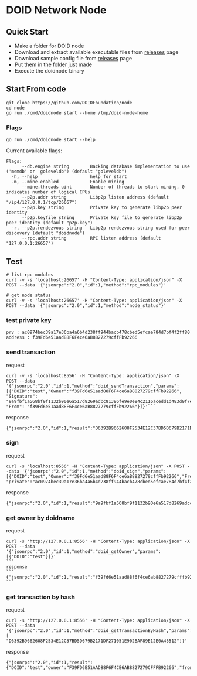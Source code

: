 # DOID Network Node

## Quick Start

- Make a folder for DOID node
- Download and extract available executable files from [releases](https://github.com/DOIDFoundation/node/releases) page
- Download sample config file from [releases](https://github.com/DOIDFoundation/node/releases) page
- Put them in the folder just made
- Execute the doidnode binary

## Start From code

```
git clone https://github.com/DOIDFoundation/node
cd node
go run ./cmd/doidnode start --home /tmp/doid-node-home
```

### Flags

```
go run ./cmd/doidnode start --help
```

Current available flags:

```
Flags:
      --db.engine string        Backing database implementation to use ('memdb' or 'goleveldb') (default "goleveldb")
  -h, --help                    help for start
  -m, --mine.enabled            Enable mining
      --mine.threads uint       Number of threads to start mining, 0 indicates number of logical CPUs
      --p2p.addr string         Libp2p listen address (default "/ip4/127.0.0.1/tcp/26667")
      --p2p.key string          Private key to generate libp2p peer identity
      --p2p.keyfile string      Private key file to generate libp2p peer identity (default "p2p.key")
  -r, --p2p.rendezvous string   Libp2p rendezvous string used for peer discovery (default "doidnode")
      --rpc.addr string         RPC listen address (default "127.0.0.1:26657")
```

## Test

```
# list rpc modules
curl -v -s 'localhost:26657' -H "Content-Type: application/json" -X POST --data '{"jsonrpc":"2.0","id":1,"method":"rpc_modules"}'

# get node status
curl -v -s 'localhost:26657' -H "Content-Type: application/json" -X POST --data '{"jsonrpc":"2.0","id":1,"method":"node_status"}'
```

### test private key

```
prv : ac0974bec39a17e36ba4a6b4d238ff944bacb478cbed5efcae784d7bf4f2ff80
address : f39Fd6e51aad88F6F4ce6aB8827279cffFb92266
```

### send transaction

request

````
curl -v -s 'localhost:8556' -H "Content-Type: application/json" -X POST --data '{"jsonrpc":"2.0","id":1,"method":"doid_sendTransaction","params":[{"DOID":"test","Owner":"f39Fd6e51aad88F6F4ce6aB8827279cffFb92266", "Signature": "9a9fbf1a568bf9f1132b90e6a517d8269adcc81386fe9e0e84c2116acedd1d483d9f7ea485ff7e975bd0d1808e533b1862411654237543b605635d03b55dc60801", "From": "f39Fd6e51aad88F6F4ce6aB8827279cffFb92266"}]}'```
````

response

```
{"jsonrpc":"2.0","id":1,"result":"D6392B9662608F2534E12C37BD5D679B2171DF271051E902BAF89E12E0A45512"}
```

### sign

request

```
curl -s 'localhost:8556' -H "Content-Type: application/json" -X POST --data '{"jsonrpc":"2.0","id":1,"method":"doid_sign","params":[{"DOID":"test","Owner":"f39Fd6e51aad88F6F4ce6aB8827279cffFb92266","From":"f39Fd6e51aad88F6F4ce6aB8827279cffFb92266", "private":"ac0974bec39a17e36ba4a6b4d238ff944bacb478cbed5efcae784d7bf4f2ff80"}]}'
```

response

```
{"jsonrpc":"2.0","id":1,"result":"9a9fbf1a568bf9f1132b90e6a517d8269adcc81386fe9e0e84c2116acedd1d483d9f7ea485ff7e975bd0d1808e533b1862411654237543b605635d03b55dc60801"}
```

### get owner by doidname

request

````
curl -s 'http://127.0.0.1:8556' -H "Content-Type: application/json" -X POST --data '{"jsonrpc":"2.0","id":1,"method":"doid_getOwner","params":[{"DOID":"test"}]}'
```
response
```
{"jsonrpc":"2.0","id":1,"result":"f39fd6e51aad88f6f4ce6ab8827279cfffb92266"}
```
````

### get transaction by hash

request

```
curl -s 'http://127.0.0.1:8556' -H "Content-Type: application/json" -X POST --data '{"jsonrpc":"2.0","id":1,"method":"doid_getTransactionByHash","params":[ "D6392B9662608F2534E12C37BD5D679B2171DF271051E902BAF89E12E0A45512"]}'
```

response

````
{"jsonrpc":"2.0","id":1,"result":{"DOID":"test","owner":"F39FD6E51AAD88F6F4CE6AB8827279CFFFB92266","from":"F39FD6E51AAD88F6F4CE6AB8827279CFFFB92266","nameHash":"9C22FF5F21F0B81B113E63F7DB6DA94FEDEF11B2119B4088B89664FB9A3CB658","signature":"","Type":0,"Hash":"D6392B9662608F2534E12C37BD5D679B2171DF271051E902BAF89E12E0A45512"}}```
````
